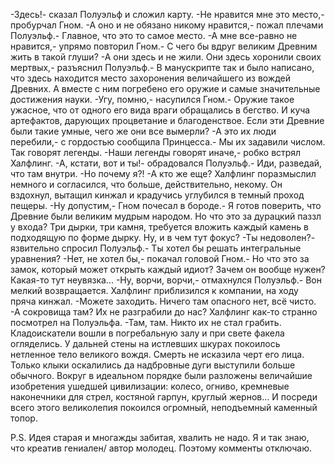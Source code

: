   -Здесь!- сказал Полуэльф и сложил карту.
-Не нравится мне это место,- пробурчал Гном.
-А оно и не обязано никому нравится,- пожал плечами Полуэльф.- Главное, что это то самое место.
-А мне все-равно не нравится,- упрямо повторил Гном.- С чего бы вдруг великим Древним жить в такой глуши?
-А они здесь и не жили. Они здесь хоронили своих мертвых,- разъяснил Полуэльф.- В манускрипте так и было написано, что здесь находится место захоронения величайшего из вождей Древних. А вместе с ним погребено его оружие и самые значительные достижения науки.
-Угу, помню,- насупился Гном.- Оружие такое ужасное, что от одного его вида враги обращались в бегство. И куча артефактов, дарующих процветание и благоденствое. Если эти Древние были такие умные, чего же они все вымерли?
-А это их люди перебили,- с гордостью сообщила Принцесса.- Мы их задавили числом. Так говорят легенды.
-Наши легенды говорят иначе,- робко встрял Халфлинг.
-А, кстати, вот и ты!- обрадовался Полуэльф.- Иди, разведай, что там внутри.
-Но почему я?!
-А кто же еще?
Халфлинг поразмыслил немного и согласился, что больше, действительно, некому. Он вздохнул, вытащил кинжал и крадучись углубился в темный проход пещеры.
-Ну допустим,- Гном почесал в бороде.- Я готов поверить, что Древние были великим мудрым народом. Но что это за дурацкий паззл у входа? Три дырки, три камня, требуется вложить каждый камень в подходящую по форме дырку. Ну, и в чем тут фокус?
-Ты недоволен?- язвительно спросил Полуэльф.- Ты хотел бы решать интегральные уравнения?
-Нет, не хотел бы,- покачал головой Гном.- Но что это за замок, который может открыть каждый идиот? Зачем он вообще нужен? Какая-то тут неувязка...
-Ну, ворчи, ворчи,- отмахнулся Полуэльф.- Вон мелкий возвращается.
Халфлинг приблизился к компании, на ходу пряча кинжал.
-Можете заходить. Ничего там опасного нет, всё чисто.
-А сокровища там? Их не разграбили до нас?
Халфлинг как-то странно посмотрел на Полуэльфа.
-Там, там. Никто их не стал грабить.
Кладоискатели вошли в погребальную залу и при свете факела огляделись.
У дальней стены на истлевших шкурах покоилось нетленное тело великого вождя. Смерть не исказила черт его лица. Только клыки оскалились да надбровные дуги выступили больше обычного. Вокруг в идеальном порядке были разложены величайшие изобретения ушедшей цивилизации: колесо, огниво, кремневые наконечники для стрел, костяной гарпун, круглый жернов... И посреди всего этого великолепия покоился огромный, неподъемный каменный топор.

P.S. Идея старая и многажды забитая, хвалить не надо. Я и так знаю, что креатив гениален/ автор молодец. Поэтому комменты отключаю.      